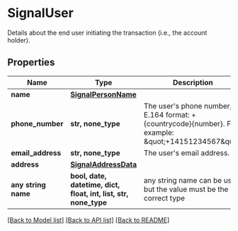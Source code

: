 # SignalUser

Details about the end user initiating the transaction (i.e., the account holder).

## Properties
Name | Type | Description | Notes
------------ | ------------- | ------------- | -------------
**name** | [**SignalPersonName**](SignalPersonName.md) |  | [optional] 
**phone_number** | **str, none_type** | The user&#39;s phone number, in E.164 format: +{countrycode}{number}. For example: \&quot;+14151234567\&quot; | [optional] 
**email_address** | **str, none_type** | The user&#39;s email address. | [optional] 
**address** | [**SignalAddressData**](SignalAddressData.md) |  | [optional] 
**any string name** | **bool, date, datetime, dict, float, int, list, str, none_type** | any string name can be used but the value must be the correct type | [optional]

[[Back to Model list]](../README.md#documentation-for-models) [[Back to API list]](../README.md#documentation-for-api-endpoints) [[Back to README]](../README.md)


